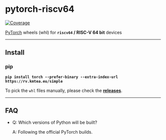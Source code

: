 # pytorch-riscv64

[![Coverage](https://shields.io/badge/python-3.8%20%7C%203.9%20%7C%203.10%20%7C%203.11-blue)](https://github.com/KumaTea/pytorch-riscv64/releases)

[PyTorch](https://github.com/pytorch/pytorch)
wheels (whl)
for **`riscv64` / RISC-V 64 bit** devices

---

## Install

### pip

**`pip install torch --prefer-binary --extra-index-url https://rv.kmtea.eu/simple`**

To pick the `whl` files manually, please check the **[releases](https://github.com/KumaTea/pytorch-riscv64/releases)**.

---

## FAQ

* Q: Which versions of Python will be built?

  A: Following the official PyTorch builds.
